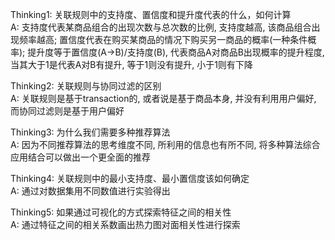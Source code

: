 Thinking1: 关联规则中的支持度、置信度和提升度代表的什么，如何计算    
A: 支持度代表某商品组合的出现次数与总次数的比例, 支持度越高, 该商品组合出现频率越高; 置信度代表在购买某商品的情况下购买另一商品的概率(一种条件概率); 提升度等于置信度(A->B)/支持度(B), 代表商品A对商品B出现概率的提升程度, 当其大于1是代表A对B有提升, 等于1则没有提升, 小于1则有下降    
    
Thinking2: 关联规则与协同过滤的区别    
A: 关联规则是基于transaction的, 或者说是基于商品本身, 并没有利用用户偏好, 而协同过滤则是基于用户偏好    
    
Thinking3: 为什么我们需要多种推荐算法    
A: 因为不同推荐算法的思考维度不同, 所利用的信息也有所不同, 将多种算法综合应用结合可以做出一个更全面的推荐    
    
Thinking4: 关联规则中的最小支持度、最小置信度该如何确定    
A: 通过对数据集用不同数值进行实验得出    
    
Thinking5: 如果通过可视化的方式探索特征之间的相关性    
A: 通过特征之间的相关系数画出热力图对面相关性进行探索
